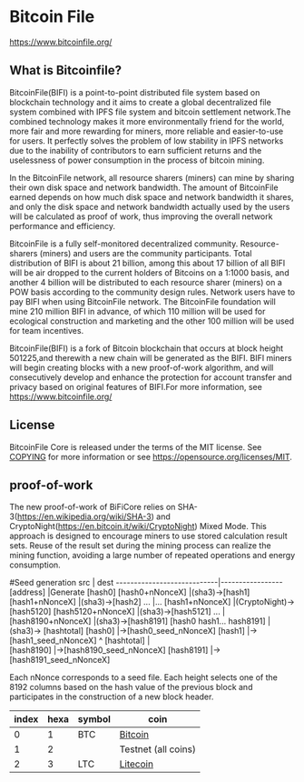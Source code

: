 Bitcoin File
===============

https://www.bitcoinfile.org/

What is Bitcoinfile?
----------------

BitcoinFile(BIFI) is a point-to-point distributed file system based on blockchain technology and it 
aims to create a global decentralized file system combined with IPFS file system and bitcoin settlement 
network.The combined technology makes it more environmentally friend for the world, more fair and more 
rewarding for miners, more reliable and easier-to-use for users. It perfectly solves the problem of low 
stability in IPFS networks due to the inability of contributors to earn sufficient returns and the 
uselessness of power consumption in the process of bitcoin mining.


In the BitcoinFile network, all resource sharers (miners) can mine by sharing their own disk space and 
network bandwidth. The amount of BitcoinFile earned depends on how much disk space and network bandwidth 
it shares, and only the disk space and network bandwidth actually used by the users will be calculated 
as proof of work, thus improving the overall network performance and efficiency.


BitcoinFile is a fully self-monitored decentralized community. Resource-sharers (miners) and users are 
the community participants. Total distribution of BIFI is about 21 billion, among this about 17 billion 
of all BIFI will be air dropped to the current holders of Bitcoins on a 1:1000 basis, and another 4 billion 
will be distributed to each resource sharer (miners) on a POW basis according to the community design rules. 
Network users have to pay BIFI when using BitcoinFile network. The BitcoinFile foundation will mine 210 million 
BIFI in advance, of which 110 million will be used for ecological construction and marketing and the other 
100 million will be used for team incentives.


BitcoinFile(BIFI) is a fork of Bitcoin blockchain that occurs at block height 501225,and therewith a new 
chain will be generated as the BIFI. BIFI miners will begin creating blocks with a new proof-of-work 
algorithm, and will consecutively develop and enhance the protection for account transfer and privacy 
based on original features of BIFI.For more information, see https://www.bitcoinfile.org/

License
-------

BitcoinFile Core is released under the terms of the MIT license. See [COPYING](COPYING) for more
information or see https://opensource.org/licenses/MIT.

proof-of-work
-------
The new proof-of-work of BiFiCore relies on SHA-3(https://en.wikipedia.org/wiki/SHA-3) and 
CryptoNight(https://en.bitcoin.it/wiki/CryptoNight) Mixed Mode. This approach is designed to 
encourage miners to use stored calculation result sets. Reuse of the result set during the 
mining process can realize the mining function, avoiding a large number of repeated operations 
and energy consumption.

#Seed generation
src                         | dest
----------------------------|-----------------
[address]                   |Generate [hash0]
[hash0+nNonceX]             |(sha3)->[hash1]
[hash1+nNonceX]             |(sha3)->[hash2]
...                         |... 
[hash1+nNonceX]             |(CryptoNight)->[hash5120]
[hash5120+nNonceX]          |(sha3)->[hash5121]
...                         |
[hash8190+nNonceX]          |(sha3)->[hash8191]
[hash0 hash1... hash8191]   |(sha3)-> [hashtotal]
[hash0]                     |->[hash0_seed_nNonceX]
[hash1]		        |->[hash1_seed_nNonceX]
          ^ [hashtotal]     |           
[hash8190]	        |->[hash8190_seed_nNonceX]
[hash8191]                  |->[hash8191_seed_nNonceX]

Each nNonce corresponds to a seed file. Each height selects 
one of the 8192 columns based on the hash value of the previous 
block and participates in the construction of a new block header.


index | hexa       | symbol | coin
------|------------|--------|-----------------------------------
0     | 1 | BTC    | [Bitcoin](https://bitcoin.org/)
1     | 2 |        | Testnet (all coins)
2     | 3 | LTC    | [Litecoin](https://litecoin.org/)
